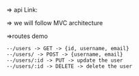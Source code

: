 
=> api Link: 

=> we will follow MVC architecture

=>routes demo

    --/users -> GET -> {id, username, email}
    --/users/ -> POST -> {username, email}
    --/users/:id -> PUT -> update the user
    --/users/:id -> DELETE -> delete the user